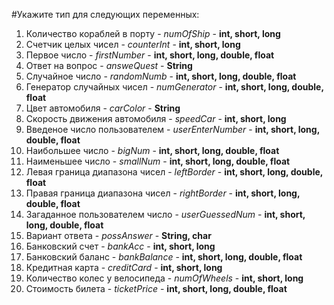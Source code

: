 #Укажите тип для следующих переменных:


1. Количество кораблей в порту - *numOfShip* - **int, short, long**
2. Счетчик целых чисел - *counterInt* - **int, short, long**
3. Первое число - *firstNumber* - **int, short, long, double, float**
4. Ответ на вопрос - *answeQuest* - **String**
5. Случайное число - *randomNumb* - **int, short, long, double, float**
6. Генератор случайных чисел - *numGenerator* - **int, short, long, double, float**
7. Цвет автомобиля - *carColor* - **String**
8. Скорость движения автомобиля - *speedCar* - **int, short, long**
9. Введеное число пользователем - *userEnterNumber* - **int, short, long, double, float**
10. Наибольшее число - *bigNum* - **int, short, long, double, float**
11. Наименьшее число - *smallNum* - **int, short, long, double, float**
12. Левая граница диапазона чисел - *leftBorder* - **int, short, long, double, float**
13. Правая граница диапазона чисел - *rightBorder* - **int, short, long, double, float**
14. Загаданное пользователем число - *userGuessedNum* - **int, short, long, double, float**
15. Вариант ответа - *possAnswer* - **String, char**
16. Банковский счет - *bankAcc* - **int, short, long**
17. Банковский баланс - *bankBalance* - **int, short, long, double, float**
18. Кредитная карта - *creditCard* - **int, short, long**
19. Количество колес у велосипеда - *numOfWheels* - **int, short, long**
20. Стоимость билета - *ticketPrice* - **int, short, long, double, float**
